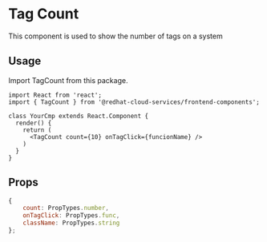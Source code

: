 # Tag Count

This component is used to show the number of tags on a system

## Usage

Import TagCount from this package.

```JSX
import React from 'react';
import { TagCount } from '@redhat-cloud-services/frontend-components';

class YourCmp extends React.Component {
  render() {
    return (
      <TagCount count={10} onTagClick={funcionName} />
    )
  }
}
```

## Props

```javascript
{
    count: PropTypes.number,
    onTagClick: PropTypes.func,
    className: PropTypes.string
};
```
